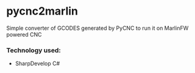 # pycnc2marlin<br>
Simple converter of GCODES generated by PyCNC to run it on MarlinFW powered CNC<br>

### Technology used:
 - SharpDevelop C#<br>


